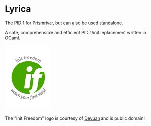 # Lyrica
The PID 1 for [Prismriver](https://github.com/rein/prismriver), but can also be used standalone.

A safe, comprehensible and efficient PID 1/init replacement written in OCaml.

<img src="img/if-big.png" height="211" width="149">

The "Init Freedom" logo is courtesy of [Devuan](https://devuan.org) and is public domain!
